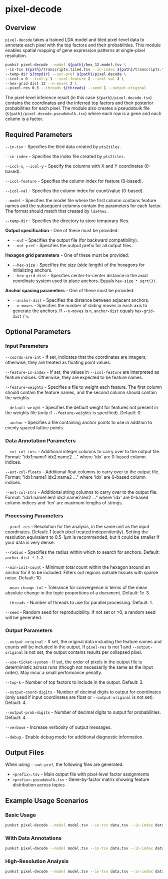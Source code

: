 # pixel-decode

## Overview

`pixel-decode` takes a trained LDA model and tiled pixel-level data to annotate each pixel with the top factors and their probabilities. This module enables spatial mapping of gene expression patterns at single-pixel resolution.

```bash
punkst pixel-decode --model ${path}/hex_12.model.tsv \
--in-tsv ${path}/transcripts.tiled.tsv --in-index ${path}/transcripts.tiled.index \
--temp-dir ${tmpdir} --out-pref ${path}/pixel.decode \
--icol-x 0 --icol-y 1 --icol-feature 2 --icol-val 3 \
--hex-grid-dist 12 --n-moves 2 \
--pixel-res 0.5 --threads ${threads} --seed 1 --output-original
```

The pixel-level inference result (in this case `${path}/pixel.decode.tsv`) contains the coordinates and the inferred top factors and their posterior probabilities for each pixel. The module also creates a pseudobulk file (`${path}/pixel.decode.pseudobulk.tsv`) where each row is a gene and each column is a factor.

## Required Parameters

`--in-tsv` - Specifies the tiled data created by `pts2tiles`.

`--in-index` - Specifies the index file created by `pts2tiles`.

`--icol-x`, `--icol-y` - Specify the columns with X and Y coordinates (0-based).

`--icol-feature` - Specifies the column index for feature (0-based).

`--icol-val` - Specifies the column index for count/value (0-based).

`--model` - Specifies the model file where the first column contains feature names and the subsequent columns contain the parameters for each factor. The format should match that created by `lda4hex`.

`--temp-dir` - Specifies the directory to store temporary files.

**Output specification** - One of these must be provided:
- `--out` - Specifies the output file (for backward compatibility).
- `--out-pref` - Specifies the output prefix for all output files.

**Hexagon grid parameters** - One of these must be provided:
- `--hex-size` - Specifies the size (side length) of the hexagons for initializing anchors.
- `--hex-grid-dist` - Specifies center-to-center distance in the axial coordinate system used to place anchors. Equals `hex-size * sqrt(3)`.

**Anchor spacing parameters** - One of these must be provided:
- `--anchor-dist` - Specifies the distance between adjacent anchors.
- `--n-moves` - Specifies the number of sliding moves in each axis to generate the anchors. If `--n-moves` is `n`, `anchor-dist` equals `hex-grid-dist` / `n`.

## Optional Parameters

### Input Parameters

`--coords-are-int` - If set, indicates that the coordinates are integers; otherwise, they are treated as floating point values.

`--feature-is-index` - If set, the values in `--icol-feature` are interpreted as feature indices. Otherwise, they are expected to be feature names.

`--feature-weights` - Specifies a file to weight each feature. The first column should contain the feature names, and the second column should contain the weights.

`--default-weight` - Specifies the default weight for features not present in the weights file (only if `--feature-weights` is specified). Default: 0.

`--anchor` - Specifies a file containing anchor points to use in addition to evenly spaced lattice points.

### Data Annotation Parameters

`--ext-col-ints` - Additional integer columns to carry over to the output file. Format: "idx1:name1 idx2:name2 ..." where 'idx' are 0-based column indices.

`--ext-col-floats` - Additional float columns to carry over to the output file. Format: "idx1:name1 idx2:name2 ..." where 'idx' are 0-based column indices.

`--ext-col-strs` - Additional string columns to carry over to the output file. Format: "idx1:name1:len1 idx2:name2:len2 ..." where 'idx' are 0-based column indices and 'len' are maximum lengths of strings.

### Processing Parameters

`--pixel-res` - Resolution for the analysis, in the same unit as the input coordinates. Default: 1 (each pixel treated independently). Setting the resolution equivalent to 0.5-1μm is recommended, but it could be smaller if your data is very dense.

`--radius` - Specifies the radius within which to search for anchors. Default: `anchor-dist * 1.2`.

`--min-init-count` - Minimum total count within the hexagon around an anchor for it to be included. Filters out regions outside tissues with sparse noise. Default: 10.

`--mean-change-tol` - Tolerance for convergence in terms of the mean absolute change in the topic proportions of a document. Default: 1e-3.

`--threads` - Number of threads to use for parallel processing. Default: 1.

`--seed` - Random seed for reproducibility. If not set or ≤0, a random seed will be generated.

### Output Parameters

`--output-original` - If set, the original data including the feature names and counts will be included in the output. If `pixel-res` is not 1 and `--output-original` is not set, the output contains results per collapsed pixel.

`--use-ticket-system` - If set, the order of pixels in the output file is deterministic across runs (though not necessarily the same as the input order). May incur a small performance penalty.

`--top-k` - Number of top factors to include in the output. Default: 3.

`--output-coord-digits` - Number of decimal digits to output for coordinates (only used if input coordinates are float or `--output-original` is not set). Default: 4.

`--output-prob-digits` - Number of decimal digits to output for probabilities. Default: 4.

`--verbose` - Increase verbosity of output messages.

`--debug` - Enable debug mode for additional diagnostic information.

## Output Files

When using `--out-pref`, the following files are generated:
- `<prefix>.tsv` - Main output file with pixel-level factor assignments
- `<prefix>.pseudobulk.tsv` - Gene-by-factor matrix showing feature distribution across topics

## Example Usage Scenarios

### Basic Usage
```bash
punkst pixel-decode --model model.tsv --in-tsv data.tsv --in-index data.index --temp-dir /tmp --out-pref results --icol-x 0 --icol-y 1 --icol-feature 2 --icol-val 3 --hex-grid-dist 500 --n-moves 4 --threads 8
```

### With Data Annotations
```bash
punkst pixel-decode --model model.tsv --in-tsv data.tsv --in-index data.index --temp-dir /tmp --out-pref results --icol-x 0 --icol-y 1 --icol-feature 2 --icol-val 3 --hex-grid-dist 500 --n-moves 4 --ext-col-ints "4:celltype 5:cluster" --ext-col-strs "6:sample_id:20" --output-original
```

### High-Resolution Analysis
```bash
punkst pixel-decode --model model.tsv --in-tsv data.tsv --in-index data.index --temp-dir /tmp --out-pref results --icol-x 0 --icol-y 1 --icol-feature 2 --icol-val 3 --hex-grid-dist 200 --n-moves 8 --pixel-res 0.5 --min-init-count 5 --top-k 5 --threads 16
```
